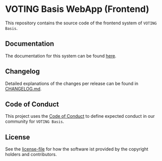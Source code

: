 # VOTING Basis WebApp (Frontend)

This repository contains the source code of the frontend system of `VOTING Basis`.

## Documentation

The documentation for this system can be found [here](https://github.com/abraxas-labs/voting-ausmittlung-docs).

## Changelog

Detailed explanations of the changes per release can be found in  [CHANGELOG.md](./CHANGELOG.md).

## Code of Conduct

This project uses the [Code of Conduct](./CODE_OF_CONDUCT.md) to define expected conduct in our community for `VOTING Basis`.

## License

See the [license-file](./LICENSE) for how the software ist provided by the copyright holders and contributors.
